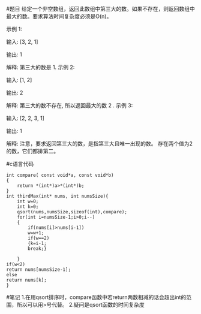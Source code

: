 #题目
给定一个非空数组，返回此数组中第三大的数。如果不存在，则返回数组中最大的数。要求算法时间复杂度必须是O(n)。

示例 1:

输入: [3, 2, 1]

输出: 1

解释: 第三大的数是 1.
示例 2:

输入: [1, 2]

输出: 2

解释: 第三大的数不存在, 所以返回最大的数 2 .
示例 3:

输入: [2, 2, 3, 1]

输出: 1

解释: 注意，要求返回第三大的数，是指第三大且唯一出现的数。
存在两个值为2的数，它们都排第二。

#c语言代码
```
int compare( const void*a, const void*b)
{
    return *(int*)a>*(int*)b;
}
int thirdMax(int* nums, int numsSize){
    int w=0;
    int k=0;
    qsort(nums,numsSize,sizeof(int),compare);
    for(int i=numsSize-1;i>0;i--)
    {
        if(nums[i]>nums[i-1])
        w=w+1;
        if(w==2)
        {k=i-1;
        break;}

    }
if(w<2)
return nums[numsSize-1];
else
return nums[k];
}
```
#笔记
1.在用qsort排序时，compare函数中若return两数相减的话会超出int的范围，所以可以用>号代替。
2.疑问是qsort函数的时间复杂度
